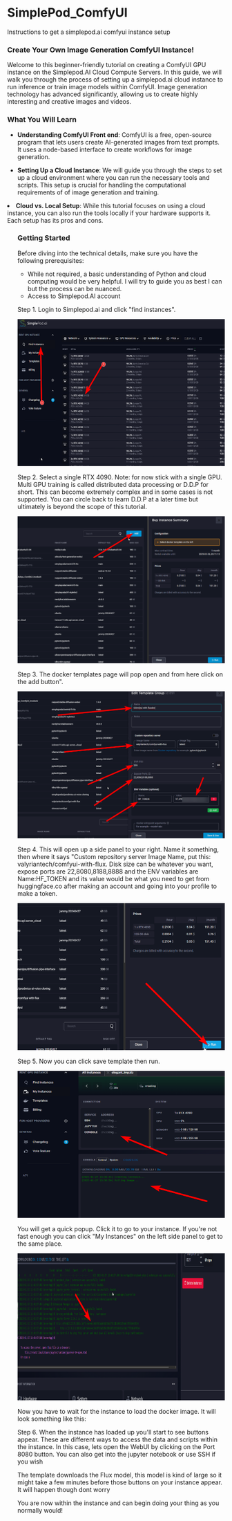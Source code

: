 # SimplePod_ComfyUI
Instructions to get a simplepod.ai comfyui instance setup 


<h3 class="wp-block-heading"><strong>Create Your Own Image Generation ComfyUI Instance!</strong></h3>

<p>Welcome to this beginner-friendly tutorial on creating a ComfyUI GPU instance on the Simplepod.AI Cloud Compute Servers. In this guide, we will walk you through the process of setting up a simplepod.ai cloud instance to run inference or train image models within ComfyUI. Image generation technology has advanced significantly, allowing us to create highly interesting and creative images and videos.</p>


<h3 class="wp-block-heading">What You Will Learn</h3>

<ul class="wp-block-list">

<li><strong>Understanding ComfyUI Front end</strong>: ComfyUI is a free, open-source program that lets users create AI-generated images from text prompts. It uses a node-based interface to create workflows for image generation. </li>

</ul>

<ul class="wp-block-list"><!-- wp:list-item {"style":{"spacing":{"padding":{"top":"0","bottom":"0","left":"0","right":"0"}},"border":{"radius":"0px","width":"0px","style":"none"}}} -->

<li style="border-style:none;border-width:0px;border-radius:0px;padding-top:0;padding-right:0;padding-bottom:0;padding-left:0"><strong>Setting Up a Cloud Instance</strong>: We will guide you through the steps to set up a cloud environment where you can run the necessary tools and scripts. This setup is crucial for handling the computational requirements of of image generation and training.</li>

</ul>

<ul class="wp-block-list">

</ul>

<li><strong>Cloud vs. Local Setup</strong>: While this tutorial focuses on using a cloud instance, you can also run the tools locally if your hardware supports it. Each setup has its pros and cons.</li>

</ul>


<ul class="wp-block-list">

<h3 class="wp-block-heading">Getting Started</h3>
<p>Before diving into the technical details, make sure you have the following prerequisites:</p>
<ul class="wp-block-list">
<li>While not required, a basic understanding of Python and cloud computing would be very helpful. I will try to guide you as best I can but the process can be nuanced.</li>

<li>Access to Simplepod.AI account </li>

</ul>

<p>Step 1. Login to Simplepod.ai and click "find instances".</p>
<p>
    <img src="1.png" width="720" height="340"/>
</p>



<p>Step 2. Select a single RTX 4090. Note: for now stick with a single GPU. Multi GPU training is called distributed data processing or D.D.P for short. This can become extremely complex and in some cases is not supported. You can circle back to learn D.D.P at a later time but ultimately is beyond the scope of this tutorial.</p>

<p>
    <img src="2.png" width="720" height="340"/>
</p>


<p></p>

<p>Step 3. The docker templates page will pop open and from here click on the add button". </p>

<p>
    <img src="3.png" width="720" height="340"/>
</p>

<p></p>

<p>Step 4. This will open up a side panel to your right. Name it something, then where it says "Custom repository server Image Name, put this: valyriantech/comfyui-with-flux. Disk size can be whatever you want, expose ports are 22,8080,8188,8888 and the ENV variables are Name:HF_TOKEN and its value would be what you need to get from huggingface.co after making an account and going into your profile to make a token.</p>
<p>
    <img src="4.png" width="720" height="340"/>
</p>

<p>Step 5. Now you can click save template then run.</p>
<p>
    <img src="5.png" width="720" height="340"/>
</p>


<p>You will get a quick popup. Click it to go to your instance. If you're not fast enough you can click "My Instances" on the left side panel to get to the same place.<br></p>

<p>
    <img src="6.png" width="720" height="340"/>
</p>

<p>Now you have to wait for the instance to load the docker image. It will look something like this:</p>

<p></p>

<p>Step 6. When the instance has loaded up you'll start to see buttons appear. These are different ways to access the data and scripts within the instance. In this case, lets open the WebUI by clicking on the Port 8080 button. You can also get into the jupyter notebook or use SSH if you wish<br></p>

<p>The template downloads the Flux model, this model is kind of large so it might take a few minutes before those buttons on your instance appear. It will happen though dont worry</p>
<p>You are now within the instance and can begin doing your thing as you normally would! </p>

